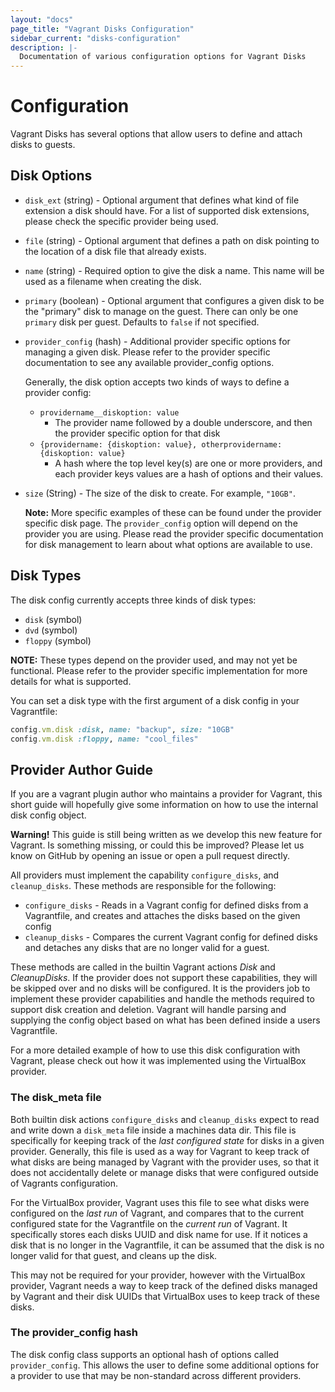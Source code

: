 ```yaml
---
layout: "docs"
page_title: "Vagrant Disks Configuration"
sidebar_current: "disks-configuration"
description: |-
  Documentation of various configuration options for Vagrant Disks
---
```


# Configuration

Vagrant Disks has several options that allow users to define and attach disks to guests.

## Disk Options

* `disk_ext` (string) - Optional argument that defines what kind of file
extension a disk should have. For a list of supported disk extensions, please check
the specific provider being used.
* `file` (string) - Optional argument that defines a path on disk pointing to
the location of a disk file that already exists.
* `name` (string) - Required option to give the disk a name. This name will be
used as a filename when creating the disk.
* `primary` (boolean) - Optional argument that configures a given disk to be the
"primary" disk to manage on the guest. There can only be one `primary` disk per guest.
Defaults to `false` if not specified.
* `provider_config` (hash) - Additional provider specific options for managing a given disk. Please refer to
the provider specific documentation to see any available provider_config options.

    Generally, the disk option accepts two kinds of ways to define a provider config:

    + `providername__diskoption: value`
      - The provider name followed by a double underscore, and then the provider specific option for that disk
    + `{providername: {diskoption: value}, otherprovidername: {diskoption: value}`
      - A hash where the top level key(s) are one or more providers, and each provider keys values are a hash of options and their values.
* `size` (String) - The size of the disk to create. For example, `"10GB"`.

    **Note:** More specific examples of these can be found under the provider
    specific disk page. The `provider_config` option will depend on the provider
    you are using. Please read the provider specific documentation for disk
    management to learn about what options are available to use.

## Disk Types

The disk config currently accepts three kinds of disk types:

* `disk` (symbol)
* `dvd` (symbol)
* `floppy` (symbol)

**NOTE:** These types depend on the provider used, and may not yet be functional. Please
refer to the provider specific implementation for more details for what is supported.

You can set a disk type with the first argument of a disk config in your Vagrantfile:

```ruby
config.vm.disk :disk, name: "backup", size: "10GB"
config.vm.disk :floppy, name: "cool_files"
```

## Provider Author Guide

If you are a vagrant plugin author who maintains a provider for Vagrant, this short guide will hopefully give some information on how to use the internal disk config object.

<div class="alert alert-warning">
  <strong>Warning!</strong> This guide is still being written as we develop this
  new feature for Vagrant. Is something missing, or could this be improved? Please
  let us know on GitHub by opening an issue or open a pull request directly.
</div>

All providers must implement the capability `configure_disks`, and `cleanup_disks`.
These methods are responsible for the following:

- `configure_disks` - Reads in a Vagrant config for defined disks from a Vagrantfile,
and creates and attaches the disks based on the given config
- `cleanup_disks` - Compares the current Vagrant config for defined disks and detaches
any disks that are no longer valid for a guest.

These methods are called in the builtin Vagrant actions _Disk_ and _CleanupDisks_.
If the provider does not support these capabilities, they will be skipped over and no
disks will be configured. It is the providers job to implement these provider capabilities
and handle the methods required to support disk creation and deletion. Vagrant will
handle parsing and supplying the config object based on what has been defined inside
a users Vagrantfile.

For a more detailed example of how to use this disk configuration with Vagrant, please
check out how it was implemented using the VirtualBox provider.

### The disk_meta file

Both builtin disk actions `configure_disks` and `cleanup_disks` expect to read and
write down a `disk_meta` file inside a machines data dir. This file is specifically
for keeping track of the _last configured state_ for disks in a given provider.
Generally, this file is used as a way for Vagrant to keep track of what disks
are being managed by Vagrant with the provider uses, so that it does not accidentally
delete or manage disks that were configured outside of Vagrants configuration.

For the VirtualBox provider, Vagrant uses this file to see what disks were configured
on the _last run_ of Vagrant, and compares that to the current configured state for
the Vagrantfile on the _current run_ of Vagrant. It specifically stores each disks
UUID and disk name for use. If it notices a disk that is no longer in the
Vagrantfile, it can be assumed that the disk is no longer valid for that guest,
and cleans up the disk.

This may not be required for your provider, however with the VirtualBox provider, Vagrant
needs a way to keep track of the defined disks managed by Vagrant and their disk UUIDs
that VirtualBox uses to keep track of these disks.

### The provider_config hash

The disk config class supports an optional hash of options called `provider_config`.
This allows the user to define some additional options for a provider to use that
may be non-standard across different providers.
